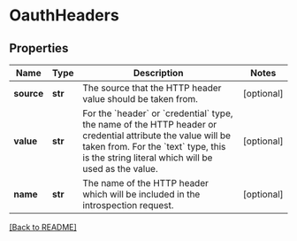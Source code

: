 # OauthHeaders


## Properties

Name | Type | Description | Notes
------------ | ------------- | ------------- | -------------
**source** | **str** | The source that the HTTP header value should be taken from.  | [optional] 
**value** | **str** | For the &#x60;header&#x60; or &#x60;credential&#x60; type, the name of the HTTP  header or credential attribute the value will be taken from. For the &#x60;text&#x60; type, this is the string literal which will be used as the value.  | [optional] 
**name** | **str** | The name of the HTTP header which will be included in the introspection request.  | [optional] 

[[Back to README]](../README.md)



